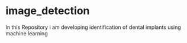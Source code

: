 # image_detection
In this Repository i am developing identification of dental implants using machine learning 
